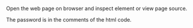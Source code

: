 Open the web page on browser and inspect element or view page source.

The password is in the comments of the html code.